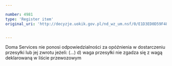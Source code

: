 ```yaml
---

number: 4981
type: 'Register item'
original_uri: 'http://decyzje.uokik.gov.pl/nd_wz_um.nsf/0/E1D3ED0D59F48099C1257B8F003035A8?OpenDocument'


---
```


Doma Services nie ponosi odpowiedzialności za opóźnienia w dostarczeniu przesyłki lub jej zwrotu jeżeli: (...) d) waga przesyłki nie zgadza się z wagą deklarowaną w liście przewozowym
